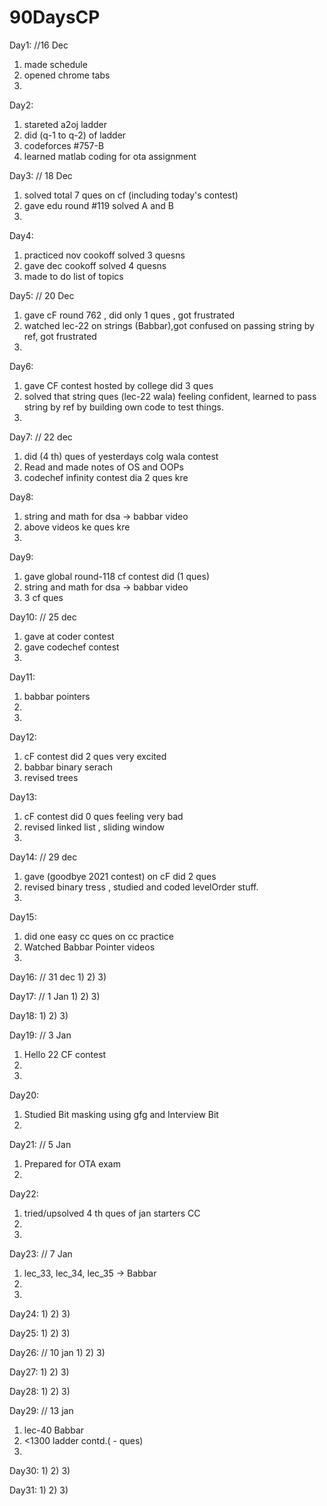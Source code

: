 # 90DaysCP

Day1: //16 Dec
1) made schedule
2) opened chrome tabs 
3)

Day2:
1) stareted a2oj ladder
2) did (q-1 to q-2) of ladder
3) codeforces #757-B
4) learned matlab coding for ota assignment

Day3: // 18 Dec
1) solved total 7 ques on cf (including today's contest)
2) gave edu round #119 solved A and B
3)

Day4:
1) practiced nov cookoff solved 3 quesns
2) gave dec cookoff solved 4 quesns
3) made to do list of topics

Day5: // 20 Dec
1) gave cF round 762 , did only 1 ques , got frustrated
2) watched lec-22 on strings (Babbar),got confused on passing string by ref, got frustrated
3)

Day6:
1) gave CF contest hosted by college did 3 ques
2) solved that string ques (lec-22 wala) feeling confident, learned to pass string by ref by building own code to test things.
3)

Day7: // 22 dec
1) did (4 th) ques of yesterdays colg wala contest
2) Read and made notes of OS and OOPs
3) codechef infinity contest dia 2 ques kre

Day8:
1) string and math for dsa -> babbar video
2) above videos ke ques kre
3)

Day9:
1) gave global round-118 cf contest did (1 ques)
2) string and math for dsa -> babbar video
3) 3 cf ques

Day10: // 25 dec
1) gave at coder contest
2) gave codechef contest
3)

Day11:
1) babbar pointers
2)
3)

Day12:
1) cF contest did 2 ques very excited
2) babbar binary serach
3) revised trees

Day13:
1) cF contest did 0 ques feeling very bad
2) revised linked list , sliding window
3)

Day14: // 29 dec
1) gave (goodbye 2021 contest) on cF did 2 ques
2) revised binary tress , studied and coded levelOrder stuff.
3)

Day15:
1) did one easy cc ques on cc practice
2) Watched Babbar Pointer videos
3)

Day16: // 31 dec
1)
2)
3)

Day17: // 1 Jan
1)
2)
3)

Day18:
1)
2)
3)

Day19: // 3 Jan
1) Hello 22 CF contest
2)
3)

Day20:
1) Studied Bit masking using gfg and Interview Bit
2)

Day21: // 5 Jan
1) Prepared  for OTA exam
2)

Day22:
1) tried/upsolved 4 th ques of jan starters CC
2)
3)

Day23: // 7 Jan
1) lec_33, lec_34, lec_35 -> Babbar
2)
3)

Day24:
1)
2)
3)


Day25:
1)
2)
3)

Day26: // 10 jan
1)
2)
3)

Day27:
1)
2)
3)

Day28:
1)
2)
3)

Day29: // 13 jan
1) lec-40 Babbar
2) <1300 ladder contd.( - ques)
3) 

Day30:
1)
2)
3)

Day31:
1)
2)
3)
